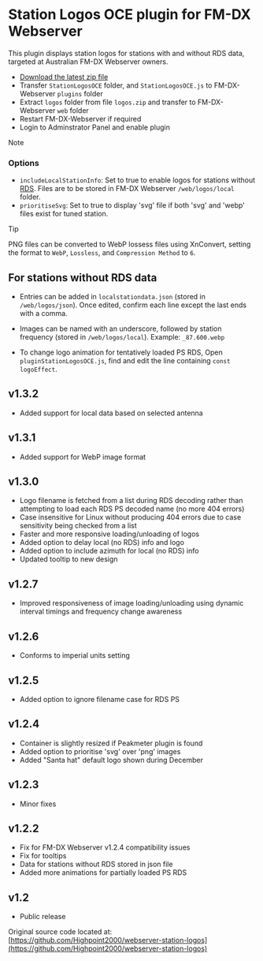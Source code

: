# Station Logos OCE plugin for FM-DX Webserver

This plugin displays station logos for stations with and without RDS data, targeted at Australian FM-DX Webserver owners.

* [Download the latest zip file](https://github.com/AmateurAudioDude/FX-DX-Webserver-Station-Logos-OCE/archive/refs/heads/main.zip)
* Transfer `StationLogosOCE` folder, and `StationLogosOCE.js` to FM-DX-Webserver `plugins` folder
* Extract `logos` folder from file `logos.zip` and transfer to FM-DX-Webserver `web` folder
* Restart FM-DX-Webserver if required
* Login to Adminstrator Panel and enable plugin

> [!NOTE]
> ### Options
>
> - `includeLocalStationInfo`: Set to true to enable logos for stations without [RDS](https://en.wikipedia.org/wiki/Radio_Data_System). Files are to be stored in FM-DX Webserver `/web/logos/local` folder.   
> - `prioritiseSvg`: Set to true to display 'svg' file if both 'svg' and 'webp' files exist for tuned station.   

> [!TIP]
> PNG files can be converted to WebP lossess files using XnConvert, setting the format to `WebP`, `Lossless`, and `Compression Method` to `6`.

## For stations without RDS data
* Entries can be added in `localstationdata.json` (stored in `/web/logos/json`). Once edited, confirm each line except the last ends with a comma.

* Images can be named with an underscore, followed by station frequency (stored in `/web/logos/local`). Example: `_87.600.webp`

* To change logo animation for tentatively loaded PS RDS, Open `pluginStationLogosOCE.js`, find and edit the line containing `const logoEffect`.

v1.3.2
------
* Added support for local data based on selected antenna

v1.3.1
------
* Added support for WebP image format

v1.3.0
------
* Logo filename is fetched from a list during RDS decoding rather than attempting to load each RDS PS decoded name (no more 404 errors)
* Case insensitive for Linux without producing 404 errors due to case sensitivity being checked from a list
* Faster and more responsive loading/unloading of logos
* Added option to delay local (no RDS) info and logo
* Added option to include azimuth for local (no RDS) info
* Updated tooltip to new design

v1.2.7
------
* Improved responsiveness of image loading/unloading using dynamic interval timings and frequency change awareness

v1.2.6
------
* Conforms to imperial units setting

v1.2.5
------
* Added option to ignore filename case for RDS PS

v1.2.4
------
* Container is slightly resized if Peakmeter plugin is found
* Added option to prioritise 'svg' over 'png' images
* Added "Santa hat" default logo shown during December

v1.2.3
------
* Minor fixes

v1.2.2
------
* Fix for FM-DX Webserver v1.2.4 compatibility issues
* Fix for tooltips
* Data for stations without RDS stored in json file
* Added more animations for partially loaded PS RDS

v1.2
----
* Public release

Original source code located at: [https://github.com/Highpoint2000/webserver-station-logos](https://github.com/Highpoint2000/webserver-station-logos)
